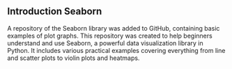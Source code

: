 ## Introduction Seaborn
A repository of the Seaborn library was added to GitHub, containing basic examples of plot graphs. This repository was created to help beginners understand and use Seaborn, a powerful data visualization library in Python. It includes various practical examples covering everything from line and scatter plots to violin plots and heatmaps.
